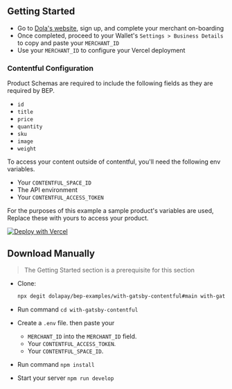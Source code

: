 ## Getting Started

- Go to [Dola's website](https://dola.me/), sign up, and complete your merchant on-boarding
- Once completed, proceed to your Wallet's `Settings > Business Details` to copy and paste your `MERCHANT_ID`
- Use your `MERCHANT_ID` to configure your Vercel deployment

### Contentful Configuration

Product Schemas are required to include the following fields as they are required by BEP.

- `id`
- `title`
- `price`
- `quantity`
- `sku`
- `image`
- `weight`

To access your content outside of contentful, you'll need the following env variables.

- Your `CONTENTFUL_SPACE_ID`
- The API environment
- Your `CONTENTFUL_ACCESS_TOKEN`

For the purposes of this example a sample product's variables are used, Replace these with yours to access your product.

[![Deploy with Vercel](https://vercel.com/button)](https://vercel.com/new/git/external?repository-url=https%3A%2F%2Fgithub.com%2Fsurgieboi%2Fbep-examples%2Ftree%2Fmain%2Fwith-gatsby-contentful&env=MERCHANT_ID,CONTENTFUL_ACCESS_TOKEN,CONTENTFUL_SPACE_ID&envDescription=Your%20merchant%20ID&envLink=https%3A%2F%2Fgithub.com%2Fsurgieboi%2Fbep-examples%2Ftree%2Fmain%2Fwith-gatsby-contentful%23getting-started&project-name=bep-gatsby-contentful-starter&repo-name=BEP-contentful-gatsby-starter)

## Download Manually

> The Getting Started section is a prerequisite for this section

- Clone:

  ```bash
  npx degit dolapay/bep-examples/with-gatsby-contentful#main with-gatsby-contentful
  ```

- Run command `cd with-gatsby-contentful`
- Create a `.env` file. then paste your
  - `MERCHANT_ID` into the `MERCHANT_ID` field.
  - Your `CONTENTFUL_ACCESS_TOKEN`.
  - Your `CONTENTFUL_SPACE_ID`.
- Run command `npm install`
- Start your server `npm run develop`
